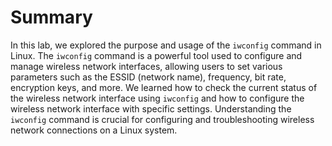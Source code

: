 # Summary

In this lab, we explored the purpose and usage of the `iwconfig` command in Linux. The `iwconfig` command is a powerful tool used to configure and manage wireless network interfaces, allowing users to set various parameters such as the ESSID (network name), frequency, bit rate, encryption keys, and more. We learned how to check the current status of the wireless network interface using `iwconfig` and how to configure the wireless network interface with specific settings. Understanding the `iwconfig` command is crucial for configuring and troubleshooting wireless network connections on a Linux system.
